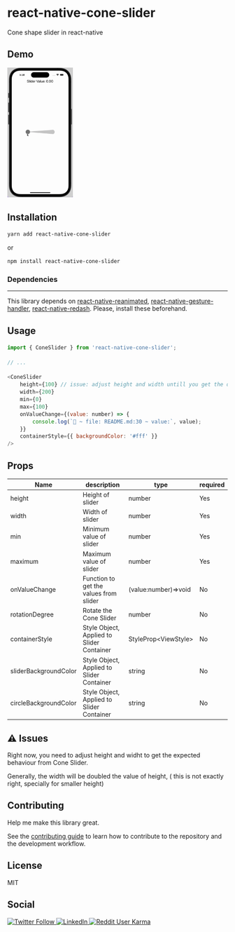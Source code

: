 # react-native-cone-slider

Cone shape slider in react-native

## Demo

<img  alt="react-native-cone-slider in action" src="https://github.com/mrpmohiburrahman/react-native-cone-slider/blob/main/example/cone-slider-demo.gif?raw=true" width="150" hight="200"/>  

## Installation

```sh
yarn add react-native-cone-slider
```

or

```sh
npm install react-native-cone-slider
```

### Dependencies

---
This library depends on [react-native-reanimated](https://docs.swmansion.com/react-native-reanimated/), [react-native-gesture-handler](https://docs.swmansion.com/react-native-gesture-handler/docs/), [react-native-redash](https://wcandillon.gitbook.io/redash/).
Please, install these beforehand.

## Usage

```js
import { ConeSlider } from 'react-native-cone-slider';

// ...

<ConeSlider
    height={100} // issue: adjust height and width untill you get the desired Cone Slider
    width={200}
    min={0}
    max={100}
    onValueChange={(value: number) => {
        console.log(`🚀 ~ file: README.md:30 ~ value:`, value);
    }}
    containerStyle={{ backgroundColor: '#fff' }}
/>
```

## Props

| Name |description| type |required |
|---------|---------|---------|---------|
| height  | Height of slider   |number | Yes   |
| width   | Width  of slider   |number | Yes   |
| min     | Minimum value of slider   |number | Yes   |
| maximum   | Maximum value of slider   |number | Yes   |
| onValueChange   | Function to get the values from slider   |(value:number)=>void | No   |
| rotationDegree  | Rotate the Cone Slider   |number | No   |
| containerStyle  | Style Object, Applied to Slider Container   |StyleProp\<ViewStyle\> | No   |
| sliderBackgroundColor  | Style Object, Applied to Slider Container   |string | No   |
| circleBackgroundColor  | Style Object, Applied to Slider Container   |string | No   |

## ⚠️ Issues

Right now, you need to adjust height and widht to get the expected behaviour from Cone Slider.

Generally, the width will be doubled the value of height, ( this is not exactly right, specially for smaller height)

## Contributing

Help me make this library great.

See the [contributing guide](CONTRIBUTING.md) to learn how to contribute to the repository and the development workflow.

## License

MIT

## Social

<!-- [![Twitter Follow](https://img.shields.io/twitter/follow/mrp_mohibur?label=Follow&style=social)](https://twitter.com/mrp_mohibur)
[![LinkedIn](https://img.shields.io/badge/LinkedIn-0077B5?style=flat-square&logo=linkedin&logoColor=white&link=https://www.linkedin.com/in/mrpmohiburrahman/)](https://www.linkedin.com/in/mrpmohiburrahman/)
[![Reddit User Karma](https://img.shields.io/reddit/user-karma/combined/mrpm0h18urr4hm4n?style=social)](https://www.reddit.com/user/mrpm0h18urr4hm4n/) -->

<a href="https://twitter.com/mrp_mohibur" target="_blank">
    <img src="https://img.shields.io/twitter/follow/mrp_mohibur?label=Follow&style=social" alt="Twitter Follow" style="height: auto !important; width: 100px !important;" />
</a>
<a href="https://www.linkedin.com/in/mrpmohiburrahman/" target="_blank">
    <img src="https://img.shields.io/badge/LinkedIn-0077B5?style=flat-square&logo=linkedin&logoColor=white" alt="LinkedIn" style="height: auto !important; width: 120px !important;" />
</a>
<a href="https://www.reddit.com/user/mrpm0h18urr4hm4n/" target="_blank">
    <img src="https://img.shields.io/reddit/user-karma/combined/mrpm0h18urr4hm4n?style=social" alt="Reddit User Karma" style="height: auto !important; width: 320px !important;" />
</a>
